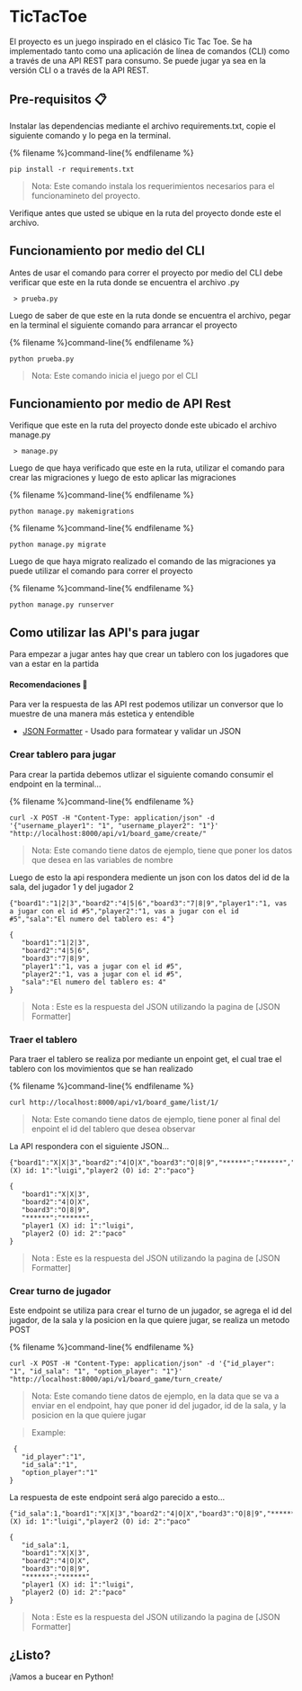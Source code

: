 
# TicTacToe

El proyecto es un juego inspirado en el clásico Tic Tac Toe. Se ha implementado tanto como una aplicación de línea de comandos (CLI) como a través de una API REST para consumo. Se puede jugar ya sea en la versión CLI o a través de la API REST.


## Pre-requisitos 📋

Instalar las dependencias mediante el archivo requirements.txt, copie el siguiente comando y lo pega en la terminal.

<!--sec data-title="Current directory: OS X and Linux" data-id="OSX_Linux_pwd" data-collapse=true ces-->

{% filename %}command-line{% endfilename %}

    pip install -r requirements.txt
    

> Nota: Este comando instala los requerimientos necesarios para el funcionamineto del proyecto.

<!--endsec-->

<!--sec data-title="Current directory: Windows" data-id="windows_cd" data-collapse=true ces-->

Verifique antes que usted se ubique en la ruta del proyecto donde este el archivo.


## Funcionamiento por medio del CLI

Antes de usar el comando para correr el proyecto por medio del CLI debe verificar que este en la ruta donde se encuentra el archivo .py

```
 > prueba.py
```

Luego de saber de que este en la ruta donde se encuentra el archivo, pegar en la terminal el siguiente comando para arrancar el proyecto



<!--sec data-title="Current directory: OS X and Linux" data-id="OSX_Linux_pwd" data-collapse=true ces-->

{% filename %}command-line{% endfilename %}

    python prueba.py

> Nota: Este comando inicia el juego por el CLI

<!--endsec-->

<!--sec data-title="Current directory: Windows" data-id="windows_cd" data-collapse=true ces-->


## Funcionamiento por medio de API Rest

Verifique que este en la ruta del proyecto donde este ubicado el archivo manage.py

```
 > manage.py
```

Luego de que haya verificado que este en la ruta, utilizar el comando para crear las migraciones y luego de esto aplicar las migraciones

<!--sec data-title="Current directory: OS X and Linux" data-id="OSX_Linux_pwd" data-collapse=true ces-->

{% filename %}command-line{% endfilename %}

    python manage.py makemigrations

{% filename %}command-line{% endfilename %}

    python manage.py migrate

<!--endsec-->

<!--sec data-title="Current directory: Windows" data-id="windows_cd" data-collapse=true ces-->

Luego de que haya migrato realizado el comando de las migraciones ya puede utilizar el comando para correr el proyecto

<!--sec data-title="Current directory: OS X and Linux" data-id="OSX_Linux_pwd" data-collapse=true ces-->

{% filename %}command-line{% endfilename %}

    python manage.py runserver

<!--endsec-->

<!--sec data-title="Current directory: Windows" data-id="windows_cd" data-collapse=true ces-->


## Como utilizar las API's para jugar

Para empezar a jugar antes hay que crear un tablero con los jugadores que van a estar en la partida


#### Recomendaciones 📝

Para ver la respuesta de las API rest podemos utilizar un conversor que lo muestre de una manera más estetica y entendible

* [JSON Formatter](https://jsonformatter.curiousconcept.com/#) - Usado para formatear y validar un JSON


### Crear tablero para jugar

Para crear la partida debemos utlizar el siguiente comando consumir el endpoint en la terminal...


<!--sec data-title="Current directory: OS X and Linux" data-id="OSX_Linux_pwd" data-collapse=true ces-->

{% filename %}command-line{% endfilename %}

    curl -X POST -H "Content-Type: application/json" -d '{"username_player1": "1", "username_player2": "1"}' "http://localhost:8000/api/v1/board_game/create/"

> Nota: Este comando tiene datos de ejemplo, tiene que poner los datos que desea en las variables de nombre

<!--endsec-->

<!--sec data-title="Current directory: Windows" data-id="windows_cd" data-collapse=true ces-->

Luego de esto la api respondera mediente un json con los datos del id de la sala, del jugador 1 y del jugador 2

```
{"board1":"1|2|3","board2":"4|5|6","board3":"7|8|9","player1":"1, vas a jugar con el id #5","player2":"1, vas a jugar con el id #5","sala":"El numero del tablero es: 4"}
```

```
{
   "board1":"1|2|3",
   "board2":"4|5|6",
   "board3":"7|8|9",
   "player1":"1, vas a jugar con el id #5",
   "player2":"1, vas a jugar con el id #5",
   "sala":"El numero del tablero es: 4"
}
```

> Nota : Este es la respuesta del JSON utilizando la pagina de [JSON Formatter]


### Traer el tablero

Para traer el tablero se realiza por mediante un enpoint get, el cual trae el tablero con los movimientos que se han realizado

<!--sec data-title="Current directory: OS X and Linux" data-id="OSX_Linux_pwd" data-collapse=true ces-->

{% filename %}command-line{% endfilename %}

    curl http://localhost:8000/api/v1/board_game/list/1/

> Nota: Este comando tiene datos de ejemplo, tiene poner al final del enpoint el id del tablero que desea observar

<!--endsec-->

<!--sec data-title="Current directory: Windows" data-id="windows_cd" data-collapse=true ces-->

La API respondera con el siguiente JSON...

```
{"board1":"X|X|3","board2":"4|O|X","board3":"O|8|9","******":"******","player1 (X) id: 1":"luigi","player2 (O) id: 2":"paco"}
```

```
{
   "board1":"X|X|3",
   "board2":"4|O|X",
   "board3":"O|8|9",
   "******":"******",
   "player1 (X) id: 1":"luigi",
   "player2 (O) id: 2":"paco"
}
```
> Nota : Este es la respuesta del JSON utilizando la pagina de [JSON Formatter]


### Crear turno de jugador

Este endpoint se utiliza para crear el turno de un jugador, se agrega el id del jugador, de la sala y la posicion en la que quiere jugar, se realiza un metodo POST

<!--sec data-title="Current directory: OS X and Linux" data-id="OSX_Linux_pwd" data-collapse=true ces-->

{% filename %}command-line{% endfilename %}

    curl -X POST -H "Content-Type: application/json" -d '{"id_player": "1", "id_sala": "1", "option_player": "1"}' "http://localhost:8000/api/v1/board_game/turn_create/

> Nota: Este comando tiene datos de ejemplo, en la data que se va a enviar en el endpoint, hay que poner id del jugador, id de la sala, y la posicion en la que quiere jugar

<!--endsec-->

<!--sec data-title="Current directory: Windows" data-id="windows_cd" data-collapse=true ces-->


> Example:
```
 {
   "id_player":"1",
   "id_sala":"1",
   "option_player":"1"
}
```

La respuesta de este endpoint será algo parecido a esto...

```
{"id_sala":1,"board1":"X|X|3","board2":"4|O|X","board3":"O|8|9","******":"******","player1 (X) id: 1":"luigi","player2 (O) id: 2":"paco"
```

```
{
   "id_sala":1,
   "board1":"X|X|3",
   "board2":"4|O|X",
   "board3":"O|8|9",
   "******":"******",
   "player1 (X) id: 1":"luigi",
   "player2 (O) id: 2":"paco"
}
```
> Nota : Este es la respuesta del JSON utilizando la pagina de [JSON Formatter]


## ¿Listo?
¡Vamos a bucear en Python!